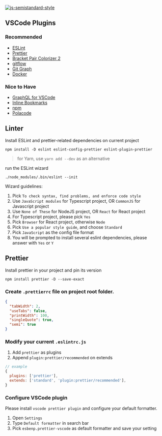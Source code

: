 [![js-semistandard-style](https://raw.githubusercontent.com/standard/semistandard/master/badge.svg)](https://github.com/standard/semistandard)

## VSCode Plugins

### Recommended

- [ESLint](https://marketplace.visualstudio.com/items?itemName=dbaeumer.vscode-eslint)
- [Prettier](https://marketplace.visualstudio.com/items?itemName=esbenp.prettier-vscode)
- [Bracket Pair Colorizer 2](https://marketplace.visualstudio.com/items?itemName=visualstudioexptteam.vscodeintellicode)
- [gitflow](https://marketplace.visualstudio.com/items?itemName=vector-of-bool.gitflow)
- [Git Graph](https://marketplace.visualstudio.com/items?itemName=mhutchie.git-graph)
- [Docker](https://marketplace.visualstudio.com/items?itemName=ms-azuretools.vscode-docker)

### Nice to Have

- [GraphQL for VSCode](https://marketplace.visualstudio.com/items?itemName=kumar-harsh.graphql-for-vscode)
- [Inline Bookmarks](https://marketplace.visualstudio.com/items?itemName=tintinweb.vscode-inline-bookmarks)
- [npm](https://marketplace.visualstudio.com/items?itemName=eg2.vscode-npm-script)
- [Polacode](https://marketplace.visualstudio.com/items?itemName=pnp.polacode)

## Linter

Install ESLint and prettier-related dependencies on current project

```
npm install -D eslint eslint-config-prettier eslint-plugin-prettier
```

> for Yarn, use `yarn add --dev` as an alternative

run the ESLint wizard

```
./node_modules/.bin/eslint --init
```

Wizard guidelines:

1. Pick `To check syntax, find problems, and enforce code style`
2. Use `JavaScript modules` for Typescript project, OR `CommonJS` for Javascript project
3. Use `None of These` for NodeJS project, OR `React` for React project
4. For Typescript project, please pick `Yes`
5. Pick `Browser` for React project, otherwise `Node`
6. Pick `Use a popular style guide`, and choose `Standard`
7. Pick `JavaScript` as the config file format
8. You will be prompted to install several eslint dependencies, please answer with `Yes` or `Y`

## Prettier

Install prettier in your project and pin its version

```
npm install prettier -D --save-exact
```

### Create `.prettierrc` file on project root folder.

```json
{
  "tabWidth": 2,
  "useTabs": false,
  "printWidth": 100,
  "singleQuote": true,
  "semi": true
}
```

### Modify your current `.eslintrc.js`

1. Add `prettier` as plugins
2. Append `plugin:prettier/recommended` on extends

```js
// example
{
  plugins: ['prettier'],
  extends: ['standard', 'plugin:prettier/recommended'],
}
```

### Configure VSCode plugin

Please install `vscode prettier plugin` and configure your default formatter.

1. Open `Settings`
2. Type `Default formatter` in search bar
3. Pick `esbenp.prettier-vscode` as default formatter and save your setting
